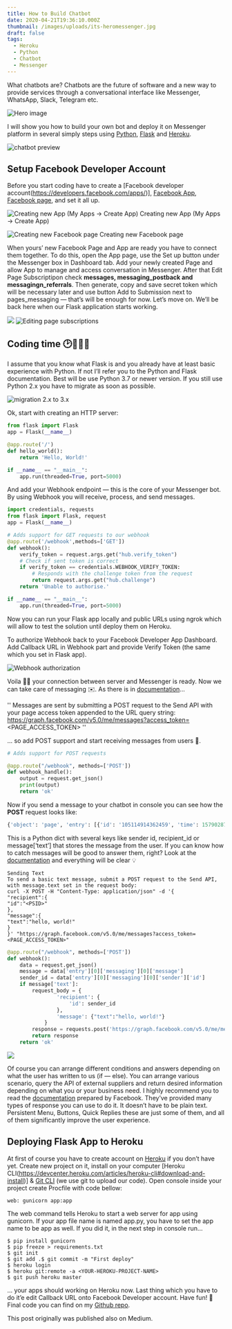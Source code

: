 ```yaml
---
title: How to Build Chatbot
date: 2020-04-21T19:36:10.000Z
thumbnail: /images/uploads/its-heromessenger.jpg
draft: false
tags:
  - Heroku
  - Python
  - Chatbot
  - Messenger
---
```

What chatbots are? Chatbots are the future of software and a new way to provide services through a conversational interface like Messenger, WhatsApp, Slack, Telegram etc.

![Hero image](/images/uploads/its-heromessenger.jpg)

I will show you how to build your own bot and deploy it on Messenger platform in several simply steps using [Python](https://www.python.org/), [Flask](https://palletsprojects.com/p/flask/) and [Heroku](https://dashboard.heroku.com/).

![chatbot preview](https://miro.medium.com/max/320/1*x7KfD6oNraVwDqbNjrRN8g.gif)

## Setup Facebook Developer Account

Before you start coding have to create a \[Facebook developer account(https://developers.facebook.com/apps/)], [Facebook App](https://developers.facebook.com/apps/), [Facebook page](https://www.facebook.com/pages/creation/?ref_type=pages_you_admin), and set it all up.

![Creating new App (My Apps → Create App)](https://miro.medium.com/max/700/1*2qW4tHU6B3B07WhmJOjDYg.png) Creating new App (My Apps → Create App)

![Creating new Facebook page](https://miro.medium.com/max/540/1*NVeHT9jeWSXOyfXaUh8AAg.gif) Creating new Facebook page

When yours’ new Facebook Page and App are ready you have to connect them together. To do this, open the App page, use the Set up button under the Messenger box in Dashboard tab. Add your newly created Page and allow App to manage and access conversation in Messenger. After that Edit Page Subscriptipon check **messages, messaging_postback and messagingn_referrals**. Then generate, copy and save secret token which will be necessary later and use button Add to Submission next to pages_messaging — that’s will be enough for now. Let’s move on. We’ll be back here when our Flask application starts working.

![](https://miro.medium.com/max/600/1*5qbq86-oJqVdwVW3nYV3wA.gif) ![Editing page subscriptions](https://miro.medium.com/max/700/1*wxOnnRFE7qCKWwYqQaDATg.png)

## Coding time 🕑👨🏻‍💻

I assume that you know what Flask is and you already have at least basic experience with Python. If not I’ll refer you to the Python and Flask documentation. Best will be use Python 3.7 or newer version. If you still use Python 2.x you have to migrate as soon as possible.

![migration 2.x to 3.x](https://miro.medium.com/max/500/1*pnG0E4PyU43Uyw9wd54zfg.png)

Ok, start with creating an HTTP server:

```python
from flask import Flask
app = Flask(__name__)

@app.route('/')
def hello_world():
    return 'Hello, World!'

if __name__ == "__main__":
    app.run(threaded=True, port=5000)
```

And add your Webhook endpoint — this is the core of your Messenger bot. By using Webhook you will receive, process, and send messages.

```python
import credentials, requests
from flask import Flask, request
app = Flask(__name__)

# Adds support for GET requests to our webhook
@app.route('/webhook',methods=['GET'])
def webhook():
    verify_token = request.args.get("hub.verify_token")
    # Check if sent token is correct
    if verify_token == credentials.WEBHOOK_VERIFY_TOKEN:
        # Responds with the challenge token from the request
        return request.args.get("hub.challenge")
    return 'Unable to authorise.'

if __name__ == "__main__":
    app.run(threaded=True, port=5000)
```

Now you can run your Flask app locally and public URLs using ngrok which will allow to test the solution until deploy them on Heroku.

To authorize Webhook back to your Facebook Developer App Dashboard. Add Callback URL in Webhook part and provide Verify Token (the same which you set in Flask app).

![Webhook authorization](https://miro.medium.com/max/600/1*KMaLR59JZBIB_7ysrtGKYA.gif)

Voila 👌🏻 your connection between server and Messenger is ready. Now we can take care of messaging ✉️. As there is in [documentation](https://developers.facebook.com/docs/messenger-platform/send-messages)…

'' Messages are sent by submitting a POST request to the Send API with your page access token appended to the URL query string:
https://graph.facebook.com/v5.0/me/messages?access_token=<PAGE_ACCESS_TOKEN>
''

… so add POST support and start receiving messages from users 📩.

```python
# Adds support for POST requests

@app.route("/webhook", methods=['POST'])
def webhook_handle():
    output = request.get_json()
    print(output)
    return 'ok'
```

Now if you send a message to your chatbot in console you can see how the **POST** request looks like:

```python
{'object': 'page', 'entry': [{'id': '105114914362459', 'time': 1579028712412, 'messaging': [{'sender': {'id': 'xxxxxxxx'}, 'recipient': {'id': 'xxxxxx'}, 'timestamp': 1579028712093, 'message': {'mid': 'm_ttOeT7YUN5m65ly2AwPujso38029QHO5Nx8Qvwo-XDWt5gWohDo5z4hmDh8NTiLDgOJ8CRgFV7_7JKQ4eFskTw', 'text': 'Hi'}}]}]}
```

This is a Python dict with several keys like sender id, recipient_id or message\[‘text’] that stores the message from the user. If you can know how to catch messages will be good to answer them, right? Look at the [documentation](https://developers.facebook.com/docs/messenger-platform/send-messages) and everything will be clear 💡

```
Sending Text
To send a basic text message, submit a POST request to the Send API, with message.text set in the request body:
curl -X POST -H "Content-Type: application/json" -d '{
"recipient":{
"id":"<PSID>"
},
"message":{
"text":"hello, world!"
}
}' "https://graph.facebook.com/v5.0/me/messages?access_token=<PAGE_ACCESS_TOKEN>"
```

```python
@app.route("/webhook", methods=['POST'])
def webhook():
    data = request.get_json()
    message = data['entry'][0]['messaging'][0]['message']
    sender_id = data['entry'][0]['messaging'][0]['sender']['id']
    if message['text']:
        request_body = {
                'recipient': {
                    'id': sender_id
                },
                'message': {"text":"hello, world!"}
            }
        response = requests.post('https://graph.facebook.com/v5.0/me/messages?access_token='+credentials.TOKEN,json=request_body).json()
        return response
    return 'ok'
```

![](https://miro.medium.com/max/580/1*9qnW86KgOp-DfeYFUGMplQ.gif)

Of course you can arrange different conditions and answers depending on what the user has written to us (if — else). You can arrange various scenario, query the API of external suppliers and return desired information depending on what you or your business need. I highly recommend you to read the [documentation](https://developers.facebook.com/docs/messenger-platform/introduction) prepared by Facebook. They’ve provided many types of response you can use to do it. It doesn’t have to be plain text. Persistent Menu, Buttons, Quick Replies these are just some of them, and all of them significantly improve the user experience.

## Deploying Flask App to Heroku

At first of course you have to create account on [Heroku](https://dashboard.heroku.com/) if you don’t have yet. Create new project on it, install on your computer \[Heroku CLI(https://devcenter.heroku.com/articles/heroku-cli#download-and-install)] & [Git CLI](https://git-scm.com/docs/gitcli) (we use git to upload our code). Open console inside your project create Procfile with code bellow:

```
web: gunicorn app:app
```

The web command tells Heroku to start a web server for app using gunicorn. If your app file name is named app.py, you have to set the app name to be app as well. If you did it, in the next step in console run…

```
$ pip install gunicorn
$ pip freeze > requirements.txt
$ git init
$ git add .$ git commit -m "First deploy" 
$ heroku login
$ heroku git:remote -a <YOUR-HEROKU-PROJECT-NAME>
$ git push heroku master
```

… your apps should working on Heroku now. Last thing which you have to do it’e edit Callback URL onto Facebook Developer account. Have fun! 🐍 Final code you can find on my [Github repo](https://github.com/radipawelec/messenger-py-chatbot-sample/blob/master/app.py).

This post originally was published also on Medium.